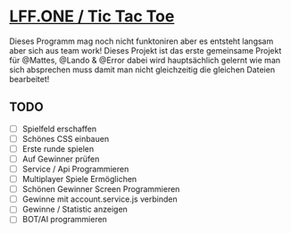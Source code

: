 # [LFF.ONE / Tic Tac Toe](https://lff.one/tictactoe)
Dieses Programm mag noch nicht funktoniren aber es entsteht langsam aber sich aus team work! Dieses Projekt ist das erste gemeinsame Projekt für @Mattes, @Lando & @Error dabei wird hauptsächlich gelernt wie man sich absprechen muss damit man nicht gleichzeitig die gleichen Dateien bearbeitet!

## TODO
- [ ] Spielfeld erschaffen
- [ ] Schönes CSS einbauen
- [ ] Erste runde spielen
- [ ] Auf Gewinner prüfen
- [ ] Service / Api Programmieren
- [ ] Multiplayer Spiele Ermöglichen
- [ ] Schönen Gewinner Screen Programmieren
- [ ] Gewinne mit account.service.js verbinden
- [ ] Gewinne / Statistic anzeigen
- [ ] BOT/AI programmieren
